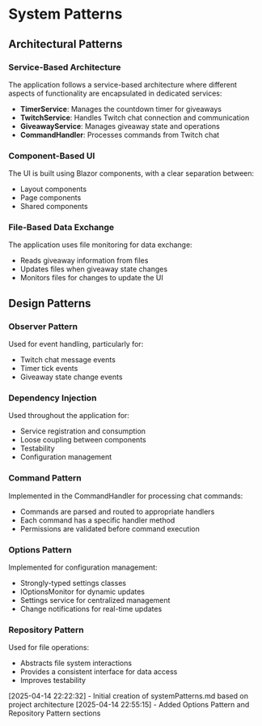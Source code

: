 # System Patterns

## Architectural Patterns

### Service-Based Architecture
The application follows a service-based architecture where different aspects of functionality are encapsulated in dedicated services:
- **TimerService**: Manages the countdown timer for giveaways
- **TwitchService**: Handles Twitch chat connection and communication
- **GiveawayService**: Manages giveaway state and operations
- **CommandHandler**: Processes commands from Twitch chat

### Component-Based UI
The UI is built using Blazor components, with a clear separation between:
- Layout components
- Page components
- Shared components

### File-Based Data Exchange
The application uses file monitoring for data exchange:
- Reads giveaway information from files
- Updates files when giveaway state changes
- Monitors files for changes to update the UI

## Design Patterns

### Observer Pattern
Used for event handling, particularly for:
- Twitch chat message events
- Timer tick events
- Giveaway state change events

### Dependency Injection
Used throughout the application for:
- Service registration and consumption
- Loose coupling between components
- Testability
- Configuration management

### Command Pattern
Implemented in the CommandHandler for processing chat commands:
- Commands are parsed and routed to appropriate handlers
- Each command has a specific handler method
- Permissions are validated before command execution

### Options Pattern
Implemented for configuration management:
- Strongly-typed settings classes
- IOptionsMonitor for dynamic updates
- Settings service for centralized management
- Change notifications for real-time updates

### Repository Pattern
Used for file operations:
- Abstracts file system interactions
- Provides a consistent interface for data access
- Improves testability

[2025-04-14 22:22:32] - Initial creation of systemPatterns.md based on project architecture
[2025-04-14 22:55:15] - Added Options Pattern and Repository Pattern sections